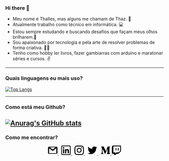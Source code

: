 ### Hi there 👋

- Meu nome é Thalles, mas alguns me chamam de Thaz. 🖖
- Atualmente trabalho como técnico em informática. 💻
- Estou sempre estudando e buscando desafios que façam meus olhos brilharem.🚀
- Sou apaixonado por tecnologia e pela arte de resolver problemas de forma criativa. 👨‍💻
- Tenho como hobby ler livros, fazer gambiarras com arduíno e maratonar séries e cursos. ✌
---
### Quais linguagens eu mais uso?
[![Top Langs](https://github-readme-stats.vercel.app/api/top-langs/?username=thazsobral&layout=compact)](https://github.com/anuraghazra/github-readme-stats)

---
### Como está meu Github?
[![Anurag's GitHub stats](https://github-readme-stats.vercel.app/api?username=thazsobral)](https://github.com/anuraghazra/github-readme-stats)
---
### Como me encontrar?
<p align="center">
  <a href="mailto:thazsobral@gmail.com" target="_blank">
    <img src="./icons/gmail.svg" title="e-mail" width= 30 />
  </a>
  &nbsp;
  <a href="https://www.linkedin.com/in/thalles-sobral-414322b6/" target="_blank">
    <img src="./icons/linkedin.svg" title="linkedin" width= 30 />
  </a>
  &nbsp;
  <a href="https://www.instagram.com/thaz.sobral/" target="_blank">
    <img src="./icons/instagram.svg" title="instagram" width= 30 />
  </a>
  &nbsp;
  <a href="https://twitter.com/SobralThalles" target="_blank">
    <img src="./icons/twitter.svg" title="twitter" width= 30 />
  </a>
  &nbsp;
  <a href="https://medium.com/@thazsobral" target="_blank">
    <img src="./icons/medium.svg" title="medium" width= 30 />
  </a>
  <a href="https://www.twitch.tv/thazsobral" target="_blank">
    <img src="./icons/twitch.svg" title="twitch" width= 30 />
  </a>
</p>
